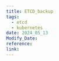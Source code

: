 ```yaml
---
title: ETCD_backup
tags:
  - etcd
  - kubernetes
date: 2024_05_13
Modify_Date: 
reference: 
link:
---
```

